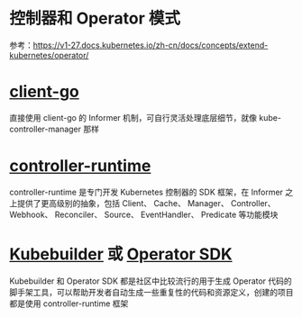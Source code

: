 # 控制器和 Operator 模式

参考：https://v1-27.docs.kubernetes.io/zh-cn/docs/concepts/extend-kubernetes/operator/

# [client-go](https://github.com/kubernetes/client-go)

直接使用 client-go 的 Informer 机制，可自行灵活处理底层细节，就像 kube-controller-manager 那样

# [controller-runtime](https://github.com/kubernetes-sigs/controller-runtime)

controller-runtime 是专门开发 Kubernetes 控制器的 SDK 框架，在 Informer 之上提供了更高级别的抽象，包括 Client、 Cache、
Manager、 Controller、 Webhook、 Reconciler、 Source、 EventHandler、 Predicate 等功能模块

# [Kubebuilder](https://github.com/kubernetes-sigs/kubebuilder) 或 [Operator SDK](https://github.com/operator-framework/operator-sdk)

Kubebuilder 和 Operator SDK 都是社区中比较流行的用于生成 Operator 代码的脚手架工具，可以帮助开发者自动生成一些重复性的代码和资源定义，创建的项目都是使用
controller-runtime 框架
